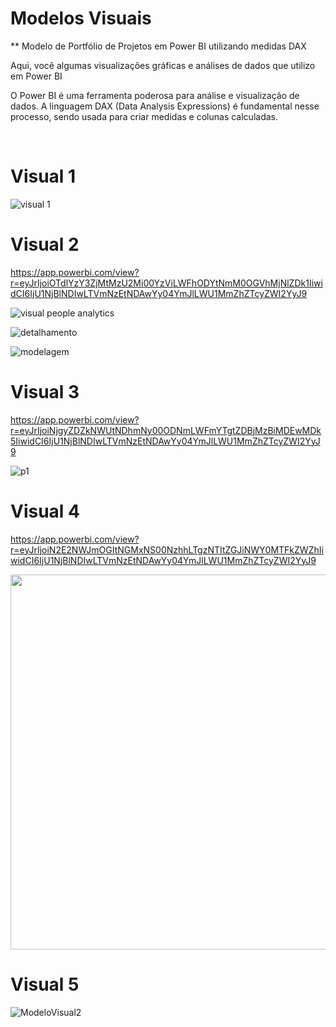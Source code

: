 # Modelos Visuais


** Modelo de Portfólio de Projetos em Power BI utilizando medidas DAX 

Aqui, você algumas visualizações gráficas e análises de dados que utilizo em Power BI

O Power BI é uma ferramenta poderosa para análise e visualização de dados. A linguagem DAX (Data Analysis Expressions) é fundamental nesse processo, sendo usada para criar medidas e colunas calculadas.


</br>

# Visual 1 #

![visual 1](https://github.com/user-attachments/assets/705de412-b2e6-4e64-9fde-862b88af605c)


# Visual 2 #

https://app.powerbi.com/view?r=eyJrIjoiOTdlYzY3ZjMtMzU2Mi00YzViLWFhODYtNmM0OGVhMjNlZDk1IiwidCI6IjU1NjBlNDIwLTVmNzEtNDAwYy04YmJlLWU1MmZhZTcyZWI2YyJ9

![visual people analytics](https://github.com/user-attachments/assets/dc323ba6-b449-4549-ac0d-47e8335c4890)

![detalhamento](https://github.com/user-attachments/assets/9564c525-d615-4aba-8629-cf57136e32e9)


![modelagem](https://github.com/user-attachments/assets/42a50ad5-9a9b-4635-96a0-da40a22513cb)



# Visual 3 # 

https://app.powerbi.com/view?r=eyJrIjoiNjgyZDZkNWUtNDhmNy00ODNmLWFmYTgtZDBjMzBiMDEwMDk5IiwidCI6IjU1NjBlNDIwLTVmNzEtNDAwYy04YmJlLWU1MmZhZTcyZWI2YyJ9

![p1](https://github.com/user-attachments/assets/e0df5eda-a15b-44c7-b351-9444d9b22b0d)


# Visual 4 # 

https://app.powerbi.com/view?r=eyJrIjoiN2E2NWJmOGItNGMxNS00NzhhLTgzNTItZGJiNWY0MTFkZWZhIiwidCI6IjU1NjBlNDIwLTVmNzEtNDAwYy04YmJlLWU1MmZhZTcyZWI2YyJ9

<img src="https://github.com/joaovilar/Power-BI/assets/7052988/5fb9b3fd-cc0d-43ae-9b91-94a2193b1ae8" width="1500" height="600">


# Visual 5 #

![ModeloVisual2](https://user-images.githubusercontent.com/7052988/184497610-ca044001-42ef-4d8d-a2a1-fcc20c1e674b.png )



